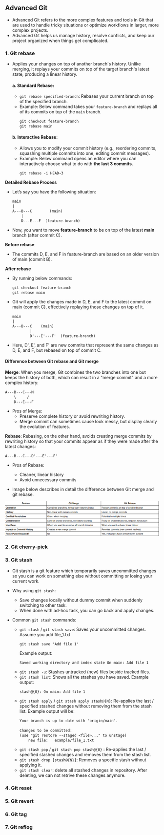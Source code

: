## Advanced Git
- Advanced Git refers to the more complex features and tools in Git that are used to handle tricky situations or optimize workflows in larger, more complex projects. 
- Advanced Git helps us manage history, resolve conflicts, and keep our project organized when things get complicated.

### 1. Git rebase
- Applies your changes on top of another branch's history. Unlike merging, it replays your commits on top of the target branch's latest state, producing a linear history.
    #### a. Standard Rebase:
    - ```git rebase specified-branch```: Rebases your current branch on top of the specified branch.
    - Example: Below command takes your ```feature-branch``` and replays all of its commits on top of the ```main``` branch.
        ```
        git checkout feature-branch
        git rebase main
        ```
    #### b. Interactive Rebase:
    - Allows you to modify your commit history (e.g., reordering commits, squashing multiple commits into one, editing commit messages).
    - Example: Below command opens an editor where you can interactively choose what to do with **the last 3 commits**.
        ```
        git rebase -i HEAD~3
        ```
**Detailed Rebase Process**
- Let’s say you have the following situation:
    ```
    main
    |
    A---B---C        (main)
        |
        D---E---F  (feature-branch)
    ```
- Now, you want to move **feature-branch** to be on top of the latest **main** branch (after commit C). 

**Before rebase**:
- The commits D, E, and F in feature-branch are based on an older version of main (commit B).

**After rebase**
- By running below commands:
    ```
    git checkout feature-branch
    git rebase main
    ```
- Git will apply the changes made in D, E, and F to the latest commit on main (commit C), effectively replaying those changes on top of it.
    ```
    main
    |
    A---B---C    (main)
            |
            D'---E'---F'  (feature-branch)
    ```
- Here, D', E', and F' are new commits that represent the same changes as D, E, and F, but rebased on top of commit C.

#### Difference between Git rebase and Git merge
**Merge**: When you merge, Git combines the two branches into one but keeps the history of both, which can result in a "merge commit" and a more complex history:
```
A---B---C---M
    \     /
    D---E---F
```
- Pros of Merge: 
    + Preserve complete history or avoid rewriting history.
    + Merge commit can sometimes cause look messy, but display clearly the evolution of features.

**Rebase**: Rebasing, on the other hand, avoids creating merge commits by rewriting history so that your commits appear as if they were made after the latest changes:
```
A---B---C---D'---E'---F'
```
- Pros of Rebase: 
    + Cleaner, linear history
    + Avoid unnecessary commits

- Image below describes in detail the difference between Git merge and git rebase. 

![alt text](images/merge_vs_rebase.png "comparison")

### 2. Git cherry-pick
### 3. Git stash
- Git stash is a git feature which temporarily saves uncommitted changes so you can work on something else without committing or losing your current work.

- Why using ```git stash```:
    + Save changes locally without dummy commit when suddenly switching to other task.
    + When done with ad-hoc task, you can go back and apply changes.
- Common ```git stash``` commands:
    + ```git stash``` / ```git stash save```: Saves your uncommitted changes. Assume you add file_1.txt
        ```
        git stash save 'Add file 1'
        ```
        Example output:
        ```
        Saved working directory and index state On main: Add file 1
        ```
    + ```git stash -u```: Stashes untracked (new) files beside tracked files.
    + ```git stash list```: Shows all the stashes you have saved. Example output:
        ```
        stash@{0}: On main: Add file 1
        ```
    + ```git stash apply``` / ```git stash apply stash@{N}```: Re-applies the last / specified stashed changes  without removing them from the stash list. Example output will be:
        ```
        Your branch is up to date with 'origin/main'.

        Changes to be committed:
        (use "git restore --staged <file>..." to unstage)
            new file:   example/file_1.txt
        ```
    + ```git stash pop``` / ```git stash pop stash@{0}``` : Re-applies the last / specified stashed changes and removes them from the stash list.
    + ```git stash drop [stash@{N}]```: Removes a specific stash without applying it.
    + ```git stash clear```: delete all stashed changes in repository. After deleting, we can not retrive these changes anymore.


### 4. Git reset
### 5. Git revert
### 6. Git tag
### 7. Git reflog

